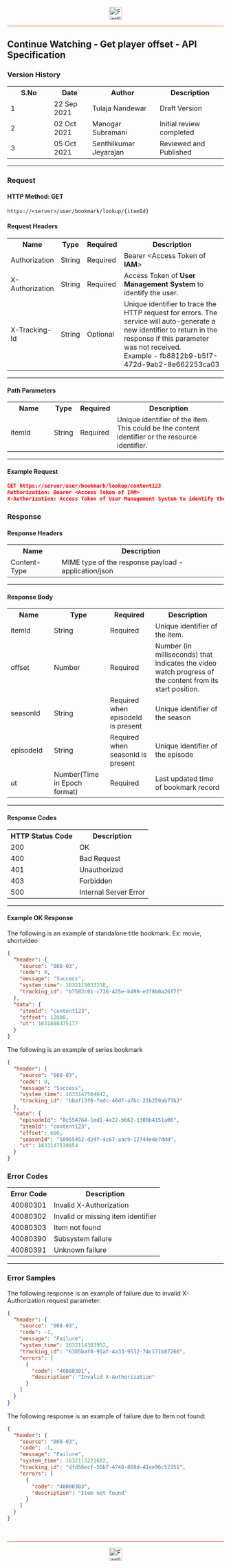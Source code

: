 <p align="center"><img src="https://cdn.shortpixel.ai/spai/w_378+q_lossy+ret_img+to_webp/https://firstlight.ai/wp-content/uploads/2021/03/300ppi-logotype-transparent.png" alt="Firstlight" height="30"/></p>

<hr style="height:1px;border-width:0;background-color:#f26524">

## Continue Watching - Get player offset - API Specification

### Version History

<table width='100%'>
  <tr>
    <th width='20%'>S.No</th>
    <th>Date</th>
    <th>Author</th>
    <th>Description</th>
  </tr>
  <tr>
    <td>1</td>
    <td>22 Sep 2021</td>
    <td>Tulaja Nandewar</td>
    <td>Draft Version</td>
  </tr>
  <tr>
    <td>2</td>
    <td>02 Oct 2021</td>
    <td>Manogar Subramani</td>
    <td>Initial review completed</td>
  </tr>
  <tr>
    <td>3</td>
    <td>05 Oct 2021</td>
    <td>Senthilkumar Jeyarajan</td>
    <td>Reviewed and Published</td>
  </tr>
</table>

<hr style="height:1px;border-width:0;background-color:black">

### Request

#### HTTP Method: GET

```
https://<server>/user/bookmark/lookup/{itemId}
```

#### Request Headers

<table width='100%'>
  <tr>
    <th width='20%'>Name</th>
    <th>Type</th>
    <th>Required</th>
    <th>Description</th>
  </tr>
  <tr>
    <td>Authorization</td>
    <td>String</td>
    <td>Required</td>
    <td>Bearer &lt;Access Token of <b>IAM</b>&gt;</td>
  </tr>
  <tr>
    <td>X-Authorization</td>
    <td>String</td>
    <td>Required</td>
    <td>Access Token of <b>User Management System</b> to identify the user.</td>
  </tr>
  <tr>
    <td>X-Tracking-Id</td>
    <td>String</td>
    <td>Optional</td>
    <td>Unique identifier to trace the HTTP request for errors. The service will auto-generate a new identifier to return in the response if this parameter was not received.<br/>Example - fb8812b9-b5f7-472d-9ab2-8e662253ca03</td>
  </tr>
</table>

<hr style="height:1px;border-width:0;background-color:black">

#### Path Parameters

<table width="100%">
  <tr>
    <th width='20%'>Name</th>
    <th>Type</th>
    <th>Required</th>
    <th>Description</th>
  </tr>
  <tr>
    <td>itemId</td>
    <td>String</td>
    <td>Required</td>
    <td>Unique identifier of the item. This could be the content identifier or the resource identifier.</td>
  </tr>
</table>

<hr style="height:1px;border-width:0;background-color:black">

<div class="page"/>

#### Example Request

```json
GET https://server/user/bookmark/lookup/content123
Authorization: Bearer <Access Token of IAM>
X-Authorization: Access Token of User Management System to identify the user.
```

### Response

#### Response Headers

<table width="100%">
  <tr>
    <th>Name</th>
    <th>Description</th>
  </tr>
  <tr>
    <td>Content-Type</td>
    <td>MIME type of the response payload - application/json</td>
  </tr>
</table>

<hr style="height:1px;border-width:0;background-color:black">

#### Response Body

<table width="100%">
  <tr>
    <th width='20%'>Name</th>
    <th>Type</th>
    <th>Required</th>
    <th>Description</th>
  </tr>
  <tr>
    <td>itemId</td>
    <td>String</td>
    <td>Required</td>
    <td>Unique identifier of the item.</td>
  </tr>
  <tr>
    <td>offset</td>
    <td>Number</td>
    <td>Required</td>
    <td>Number (in milliseconds) that indicates the video watch progress of the content from its start position.</td>
  </tr>
    <tr>
    <td>seasonId</td>
    <td>String</td>
    <td>Required when episodeId is present</td>
    <td>Unique identifier of the season</td>
  </tr>
  <tr>
    <td>episodeId</td>
    <td>String</td>
    <td>Required when seasonId is present</td>
    <td>Unique identifier of the episode</td>
  </tr>
  <tr>
    <td>ut</td>
    <td>Number(Time in Epoch format)</td>
    <td>Required</td>
    <td>Last updated time of bookmark record</td>
  </tr>
</table>

<hr style="height:1px;border-width:0;background-color:black">

<div class="page"/>

#### Response Codes

<table width="100%">
  <tr>
    <th>HTTP Status Code</th>
    <th>Description</th>
  </tr>
  <tr>
    <td>200</td>
    <td>OK</td>
  </tr>
  <tr>
    <td>400</td>
    <td>Bad Request</td>
  </tr>
  <tr>
    <td>401</td>
    <td>Unauthorized</td>
  </tr>
  <tr>
    <td>403</td>
    <td>Forbidden</td>
  </tr>
  <tr>
    <td>500</td>
    <td>Internal Server Error</td>
  </tr>
</table>

<hr style="height:1px;border-width:0;background-color:black">

#### Example OK Response

The following is an example of standalone title bookmark. Ex: movie, shortvideo

```json
{
  "header": {
    "source": "008-03",
    "code": 0,
    "message": "Success",
    "system_time": 1632115033238,
    "tracking_id": "b7582c01-c736-425e-b499-e3f8b0a26f7f"
  },
  "data": {
    "itemId": "content123",
    "offset": 12000,
    "ut": 1631888475177
  }
}
```

<div class="page"/>

The following is an example of series bookmark

```json
{
  "header": {
    "source": "008-03",
    "code": 0,
    "message": "Success",
    "system_time": 1633147564642,
    "tracking_id": "bbaf13f6-fedc-46df-a7bc-22b259ab73b3"
  },
  "data": {
    "episodeId": "8c554764-1ed1-4a22-b662-1300b4151a06",
    "itemId": "content123",
    "offset": 600,
    "seasonId": "58955452-d24f-4c67-aac9-12744ede7ddd",
    "ut": 1633147530854
  }
}
```

### Error Codes

<table width="100%">
  <tr>
    <th>Error Code</th>
    <th>Description</th>
  </tr>
  <tr>
    <td>40080301</td>
    <td>Invalid X-Authorization</td>
  </tr>
  <tr>
    <td>40080302</td>
    <td>Invalid or missing item identifier</td>
  </tr>
  <tr>
    <td>40080303</td>
    <td>Item not found</td>
  </tr>
  </tr>
  <tr>
    <td>40080390</td>
    <td>Subsystem failure</td>
  </tr>
  <tr>
    <td>40080391</td>
    <td>Unknown failure</td>
  </tr>
</table>

<hr style="height:1px;border-width:0;background-color:black">

<div class="page"/>

### Error Samples

The following response is an example of failure due to invalid X-Authorization request parameter:

```json
{
  "header": {
    "source": "008-03",
    "code": -1,
    "message": "Failure",
    "system_time": 1632114303952,
    "tracking_id": "6385baf8-91af-4a33-9532-74c171b87260",
    "errors": [
      {
        "code": "40080301",
        "description": "Invalid X-Authorization"
      }
    ]
  }
}
```

The following response is an example of failure due to Item not found:

```json
{
  "header": {
    "source": "008-03",
    "code": -1,
    "message": "Failure",
    "system_time": 1632115221602,
    "tracking_id": "dfd56ecf-56b7-4748-868d-41ee96c52351",
    "errors": [
      {
        "code": "40080303",
        "description": "Item not found"
      }
    ]
  }
}
```

<br/>

<hr style="height:1px;border-width:0;background-color:#f26524">

<p align="center"><img src="https://cdn.shortpixel.ai/spai/w_378+q_lossy+ret_img+to_webp/https://firstlight.ai/wp-content/uploads/2021/03/300ppi-logotype-transparent.png" alt="Firstlight" height="30"/></p>